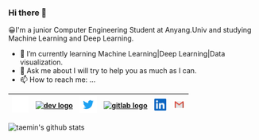 ### Hi there 👋 

😀I'm a junior Computer Engineering Student at Anyang.Univ and studying  Machine Learning and Deep Learning.


- 🌱 I’m currently learning Machine Learning|Deep Learning|Data visualization.
- 💬 Ask me about I will try to help you as much as I can.
- 📫 How to reach me: ...

| [<img src="https://raw.githubusercontent.com/Delta456/Delta456/master/img/github.png" alt="github logo" width="34">](https://github.com/taeminHan) |  [<img src="https://raw.githubusercontent.com/Delta456/Delta456/master/img/instagram.png" alt="dev logo" width="24">](https://dev.to/amchuz) |  [<img src="https://raw.githubusercontent.com/Delta456/Delta456/master/img/twitter.png" alt="twitter logo" width="34">](https://twitter.com/PrifyPhilip) |  [<img src="https://raw.githubusercontent.com/Delta456/Delta456/master/img/gitlab.png" alt="gitlab logo" width="24">](https://gitlab.com/Amchuz) |  [<img src="https://github.com/Amchuz/Amchuz/blob/master/linkedin.jpeg" alt="linkedin logo" width="24">](https://www.linkedin.com/in/prify-philip-343b53150/) |  [<img src="https://github.com/Amchuz/Amchuz/blob/master/gmail.jpeg" alt="gmail logo" width="24">](amchu1714@gmail.com)
|---|---|---|---|---|---|
<!--
**taeminHan/taeminHan** is a ✨ _special_ ✨ repository because its `README.md` (this file) appears on your GitHub profile.

Here are some ideas to get you started:

- 🔭 I’m currently working on ...

- 👯 I’m looking to collaborate on ...
- 🤔 I’m looking for help with ...


- 😄 Pronouns: ...
- ⚡ Fun fact: ...
-->
![taemin's github stats](https://github-readme-stats.vercel.app/api?username=taeminHan&show_icons=true)
